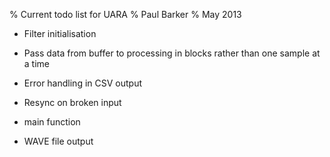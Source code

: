 % Current todo list for UARA
% Paul Barker
% May 2013

- Filter initialisation

- Pass data from buffer to processing in blocks rather than one sample at a time

- Error handling in CSV output

- Resync on broken input

- main function

- WAVE file output
